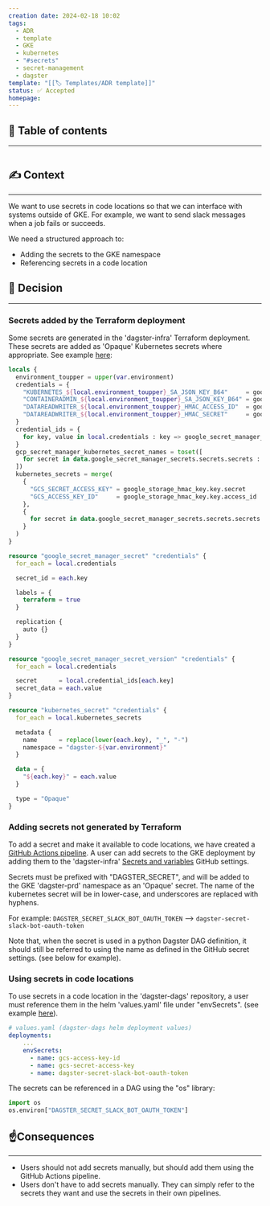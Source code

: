 ```yaml
---
creation date: 2024-02-18 10:02
tags:
  - ADR
  - template
  - GKE
  - kubernetes
  - "#secrets"
  - secret-management
  - dagster
template: "[[🏷 Templates/ADR template]]"
status: ✅ Accepted
homepage:
---
```

## 📜 Table of contents
---
```table-of-contents
```
## ✍️ Context
---
We want to use secrets in code locations so that we can interface with systems outside of GKE. For example, we want to send slack messages when a job fails or succeeds.

We need a structured approach to:
- Adding the secrets to the GKE namespace
- Referencing secrets in a code location
## 🤝 Decision
---
### Secrets added by the Terraform deployment
Some secrets are generated in the 'dagster-infra' Terraform deployment. These secrets are added as 'Opaque' Kubernetes secrets where appropriate. See example [here](https://github.com/JasperHG90/dagster-infra/blob/main/infra/secrets.tf#L22-L35):

```terraform
locals {
  environment_toupper = upper(var.environment)
  credentials = {
    "KUBERNETES_${local.environment_toupper}_SA_JSON_KEY_B64"     = google_service_account_key.kubernetes.private_key
    "CONTAINERADMIN_${local.environment_toupper}_SA_JSON_KEY_B64" = google_service_account_key.containeradmin.private_key
    "DATAREADWRITER_${local.environment_toupper}_HMAC_ACCESS_ID"  = google_storage_hmac_key.key.access_id
    "DATAREADWRITER_${local.environment_toupper}_HMAC_SECRET"     = google_storage_hmac_key.key.secret
  }
  credential_ids = {
    for key, value in local.credentials : key => google_secret_manager_secret.credentials[key].id
  }
  gcp_secret_manager_kubernetes_secret_names = toset([
    for secret in data.google_secret_manager_secrets.secrets.secrets : secret["secret_id"]
  ])
  kubernetes_secrets = merge(
    {
      "GCS_SECRET_ACCESS_KEY" = google_storage_hmac_key.key.secret
      "GCS_ACCESS_KEY_ID"     = google_storage_hmac_key.key.access_id
    },
    {
      for secret in data.google_secret_manager_secrets.secrets.secrets : secret["secret_id"] => data.google_secret_manager_secret_version.secrets[secret["secret_id"]].secret_data
    }
  )
}

resource "google_secret_manager_secret" "credentials" {
  for_each = local.credentials

  secret_id = each.key

  labels = {
    terraform = true
  }

  replication {
    auto {}
  }
}

resource "google_secret_manager_secret_version" "credentials" {
  for_each = local.credentials

  secret      = local.credential_ids[each.key]
  secret_data = each.value
}

resource "kubernetes_secret" "credentials" {
  for_each = local.kubernetes_secrets

  metadata {
    name      = replace(lower(each.key), "_", "-")
    namespace = "dagster-${var.environment}"
  }

  data = {
    "${each.key}" = each.value
  }

  type = "Opaque"
}
```
### Adding secrets not generated by Terraform
To add a secret and make it available to code locations, we have created a [GitHub Actions pipeline](https://github.com/JasperHG90/dagster-infra/blob/main/.github/workflows/add_secrets.yml). A user can add secrets to the GKE deployment by adding them to the 'dagster-infra' [Secrets and variables](https://github.com/JasperHG90/dagster-infra/settings/secrets/actions) GitHub settings.

Secrets must be prefixed with "DAGSTER_SECRET", and will be added to the GKE 'dagster-prd' namespace as an 'Opaque' secret. The name of the kubernetes secret will be in lower-case, and underscores are replaced with hyphens.

For example:
`DAGSTER_SECRET_SLACK_BOT_OAUTH_TOKEN` --> `dagster-secret-slack-bot-oauth-token`

Note that, when the secret is used in a python Dagster DAG definition, it should still be referred to using the name as defined in the GitHub secret settings. (see below for example).
### Using secrets in code locations
To use secrets in a code location in the 'dagster-dags' repository, a user must reference them in the helm 'values.yaml' file under "envSecrets". (see example [here](https://github.com/JasperHG90/dagster-infra/settings/secrets/actions)).

```yaml
# values.yaml (dagster-dags helm deployment values)
deployments:
	...
    envSecrets:
      - name: gcs-access-key-id
      - name: gcs-secret-access-key
      - name: dagster-secret-slack-bot-oauth-token
```

The secrets can be referenced in a DAG using the "os" library:

```python
import os
os.environ["DAGSTER_SECRET_SLACK_BOT_OAUTH_TOKEN"]
```
## ☝️Consequences
---
- Users should not add secrets manually, but should add them using the GitHub Actions pipeline.
- Users don't have to add secrets manually. They can simply refer to the secrets they want and use the secrets in their own pipelines.
